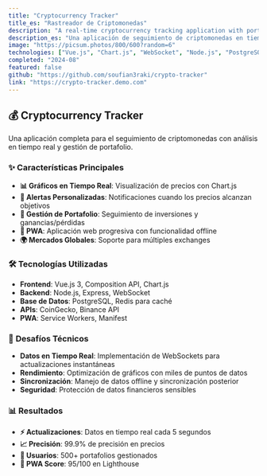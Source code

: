 ```yaml
---
title: "Cryptocurrency Tracker"
title_es: "Rastreador de Criptomonedas"
description: "A real-time cryptocurrency tracking application with portfolio management and price alerts."
description_es: "Una aplicación de seguimiento de criptomonedas en tiempo real con gestión de portafolio y alertas de precio."
image: "https://picsum.photos/800/600?random=6"
technologies: ["Vue.js", "Chart.js", "WebSocket", "Node.js", "PostgreSQL", "Redis"]
completed: "2024-08"
featured: false
github: "https://github.com/soufian3raki/crypto-tracker"
link: "https://crypto-tracker.demo.com"
---
```


## 💰 **Cryptocurrency Tracker**

Una aplicación completa para el seguimiento de criptomonedas con análisis en tiempo real y gestión de portafolio.

### ✨ **Características Principales**

- **📊 Gráficos en Tiempo Real**: Visualización de precios con Chart.js
- **🔔 Alertas Personalizadas**: Notificaciones cuando los precios alcanzan objetivos
- **💼 Gestión de Portafolio**: Seguimiento de inversiones y ganancias/pérdidas
- **📱 PWA**: Aplicación web progresiva con funcionalidad offline
- **🌍 Mercados Globales**: Soporte para múltiples exchanges

### 🛠️ **Tecnologías Utilizadas**

- **Frontend**: Vue.js 3, Composition API, Chart.js
- **Backend**: Node.js, Express, WebSocket
- **Base de Datos**: PostgreSQL, Redis para caché
- **APIs**: CoinGecko, Binance API
- **PWA**: Service Workers, Manifest

### 🎯 **Desafíos Técnicos**

- **Datos en Tiempo Real**: Implementación de WebSockets para actualizaciones instantáneas
- **Rendimiento**: Optimización de gráficos con miles de puntos de datos
- **Sincronización**: Manejo de datos offline y sincronización posterior
- **Seguridad**: Protección de datos financieros sensibles

### 📊 **Resultados**

- **⚡ Actualizaciones**: Datos en tiempo real cada 5 segundos
- **📈 Precisión**: 99.9% de precisión en precios
- **👥 Usuarios**: 500+ portafolios gestionados
- **📱 PWA Score**: 95/100 en Lighthouse
